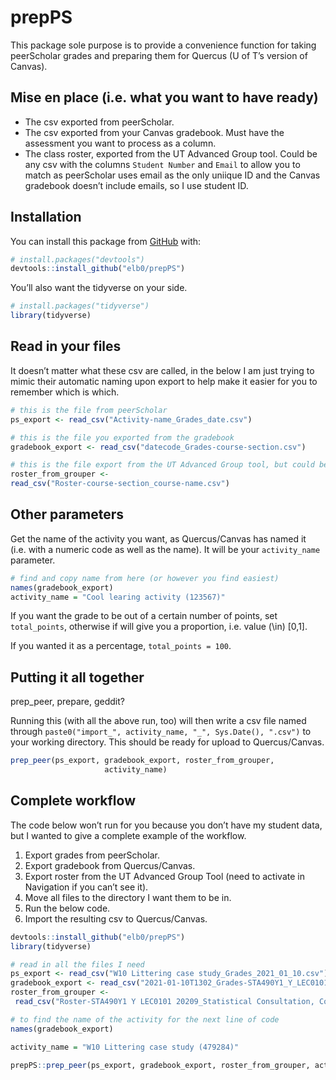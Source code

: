 
<!-- README.md is generated from README.Rmd. Please edit that file -->

# prepPS

This package sole purpose is to provide a convenience function for
taking peerScholar grades and preparing them for Quercus (U of T’s
version of Canvas).

## Mise en place (i.e. what you want to have ready)

  - The csv exported from peerScholar.
  - The csv exported from your Canvas gradebook. Must have the
    assessment you want to process as a column.
  - The class roster, exported from the UT Advanced Group tool. Could be
    any csv with the columns `Student Number` and `Email` to allow you
    to match as peerScholar uses email as the only uniique ID and the
    Canvas gradebook doesn’t include emails, so I use student ID.

## Installation

You can install this package from [GitHub](https://github.com/) with:

``` r
# install.packages("devtools")
devtools::install_github("elb0/prepPS")
```

You’ll also want the tidyverse on your side.

``` r
# install.packages("tidyverse")
library(tidyverse)
```

## Read in your files

It doesn’t matter what these csv are called, in the below I am just
trying to mimic their automatic naming upon export to help make it
easier for you to remember which is which.

``` r
# this is the file from peerScholar
ps_export <- read_csv("Activity-name_Grades_date.csv") 

# this is the file you exported from the gradebook
gradebook_export <- read_csv("datecode_Grades-course-section.csv") 

# this is the file export from the UT Advanced Group tool, but could be any file with the colums "Student Number" and "Email"
roster_from_grouper <- 
read_csv("Roster-course-section_course-name.csv") 
```

## Other parameters

Get the name of the activity you want, as Quercus/Canvas has named it
(i.e. with a numeric code as well as the name). It will be your
`activity_name` parameter.

``` r
# find and copy name from here (or however you find easiest)
names(gradebook_export)
activity_name = "Cool learing activity (123567)"
```

If you want the grade to be out of a certain number of points, set
`total_points`, otherwise if will give you a proportion, i.e. value
\(\in\) \[0,1\].

If you wanted it as a percentage, `total_points = 100`.

## Putting it all together

prep\_peer, prepare, geddit?

Running this (with all the above run, too) will then write a csv file
named through `paste0("import_", activity_name, "_", Sys.Date(),
".csv")` to your working directory. This should be ready for upload to
Quercus/Canvas.

``` r
prep_peer(ps_export, gradebook_export, roster_from_grouper,
                     activity_name)
```

## Complete workflow

The code below won’t run for you because you don’t have my student data,
but I wanted to give a complete example of the workflow.

1.  Export grades from peerScholar.
2.  Export gradebook from Quercus/Canvas.
3.  Export roster from the UT Advanced Group Tool (need to activate in
    Navigation if you can’t see it).
4.  Move all files to the directory I want them to be in.
5.  Run the below code.
6.  Import the resulting csv to Quercus/Canvas.

<!-- end list -->

``` r
devtools::install_github("elb0/prepPS")
library(tidyverse)

# read in all the files I need
ps_export <- read_csv("W10 Littering case study_Grades_2021_01_10.csv")
gradebook_export <- read_csv("2021-01-10T1302_Grades-STA490Y1_Y_LEC0101.csv")
roster_from_grouper <-
 read_csv("Roster-STA490Y1 Y LEC0101 20209_Statistical Consultation, Communication, and Collaboration (formerly STA490H1).csv")

# to find the name of the activity for the next line of code
names(gradebook_export)

activity_name = "W10 Littering case study (479284)"

prepPS::prep_peer(ps_export, gradebook_export, roster_from_grouper, activity_name)
```
